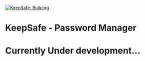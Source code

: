 [![KeepSafe: Building](https://img.shields.io/badge/KeepSafe-Building-yellow)](https://github.com/imshawan/keepsafe-passwordmanager)

# KeepSafe - Password Manager

# Currently Under development...

